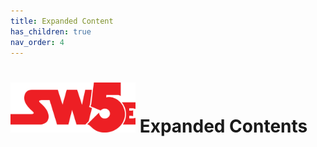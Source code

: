 ```yaml
---
title: Expanded Content
has_children: true
nav_order: 4
---
```


# <img src='zz Images/sw5e-logo.png' style= 'float:; width:200px;'> Expanded Contents